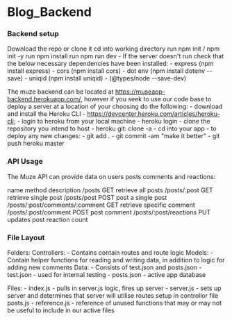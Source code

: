 # Blog_Backend

### Backend setup
Download the repo or clone it
cd into working directory
run npm init / npm init -y
run npm install
run npm run dev
    - If the server doesn't run check that the below necessary dependencies have been installed:
        - express (npm install express)
        - cors (npm install cors)
        - dot env (npm install dotenv --save)
        - uniqid (npm install uniqid)
        - (@types/node --save-dev)

The muze backend can be located at https://museapp-backend.herokuapp.com/, however if you seek to use our code base to deploy a server at a location of your choosing do the following:
    - download and install the Heroku CLI - https://devcenter.heroku.com/articles/heroku-cli;
    - login to heroku from your local machine - heroku login
    - clone the repository you intend to host
        - heroku git: clone -a <app name>
        - cd into your app
    - to deploy any new changes:
        - git add .
        - git commit -am "make it better"
        - git push heroku master

### API Usage

The Muze API can provide data on users posts comments and reactions:

name	                        method	description
/posts	                        GET	    retrieve all posts
/posts/:post	                GET	    retrieve single post
/posts/post	                    POST	post a single post
/posts/:post/comments/:comment	GET	    retrieve specific comment
/posts/:post/comment	        POST	post comment
/posts/:post/reactions	        PUT	    updates post reaction count

### File Layout

Folders:
Controllers:
    - Contains contain routes and route logic
Models:
    - Contain helper functions for reading and writing data, in addition to logic for adding new comments
Data:
    - Consists of test.json and posts.json
        - test.json - used for internal testing
        - posts.json - active app database

Files:
    - index.js - pulls in server.js logic, fires up server
    - server.js - sets up server and determines that server will utilise routes setup in controllor file posts.js
    - reference.js - reference of unused functions that may or may not be useful to include in our active files

